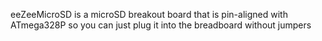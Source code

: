 eeZeeMicroSD is a microSD breakout board that is pin-aligned with ATmega328P so you can just plug it into the breadboard without jumpers
